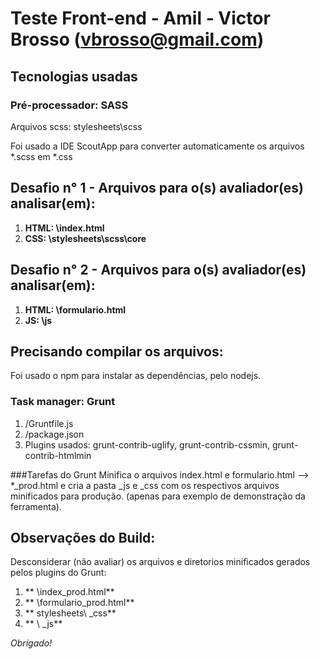 # Teste Front-end - Amil - Victor Brosso (vbrosso@gmail.com)

## Tecnologias usadas


### Pré-processador: SASS
Arquivos scss: stylesheets\scss

Foi usado a IDE ScoutApp para converter automaticamente os arquivos *.scss em *.css


## Desafio n° 1 - Arquivos para o(s) avaliador(es) analisar(em):
1. **HTML: \index.html**
2. **CSS: \stylesheets\scss\core**

## Desafio n° 2 - Arquivos para o(s) avaliador(es) analisar(em):
1. **HTML: \formulario.html**
2. **JS: \js**


## Precisando compilar os arquivos:
Foi usado o npm para instalar as dependências, pelo nodejs.


### Task manager: Grunt
1. /Gruntfile.js
2. /package.json
3. Plugins usados: grunt-contrib-uglify, grunt-contrib-cssmin, grunt-contrib-htmlmin


###Tarefas do Grunt
Minifica o arquivos index.html e formulario.html --> *_prod.html e cria a pasta _js e _css com os respectivos arquivos minificados para produção. (apenas para exemplo de demonstração da ferramenta).


## Observações do Build:
Desconsiderar (não avaliar) os arquivos e diretorios minificados gerados pelos plugins do Grunt:

1. ** \index_prod.html**
2. ** \formulario_prod.html**
3. ** stylesheets\ _css**
4. ** \ _js**


*Obrigado!*
